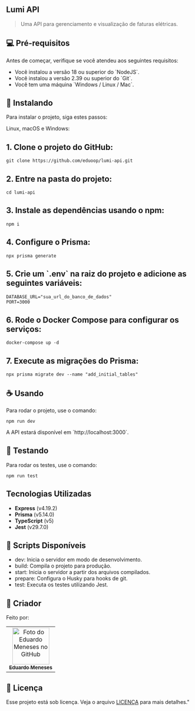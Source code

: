 ## Lumi API

> Uma API para gerenciamento e visualização de faturas elétricas.

## 💻 Pré-requisitos

Antes de começar, verifique se você atendeu aos seguintes requisitos:

- Você instalou a versão 18 ou superior do \`NodeJS\`.
- Você instalou a versão 2.39 ou superior do \`Git\`.
- Você tem uma máquina \`Windows / Linux / Mac\`.

## 🚀 Instalando

Para instalar o projeto, siga estes passos:

Linux, macOS e Windows:

## 1. Clone o projeto do GitHub:

```
git clone https://github.com/eduoop/lumi-api.git
```

## 2. Entre na pasta do projeto:

```
cd lumi-api
```

## 3. Instale as dependências usando o npm:

```
npm i
```

## 4. Configure o Prisma:

```
npx prisma generate
```

## 5. Crie um \`.env\` na raiz do projeto e adicione as seguintes variáveis:

```
DATABASE_URL="sua_url_do_banco_de_dados"
PORT=3000
```

## 6. Rode o Docker Compose para configurar os serviços:

```
docker-compose up -d
```

## 7. Execute as migrações do Prisma:

```
npx prisma migrate dev --name "add_initial_tables"
```

## ☕ Usando

Para rodar o projeto, use o comando:

```
npm run dev
```

A API estará disponível em \`http://localhost:3000\`.

## 🧪 Testando

Para rodar os testes, use o comando:

```
npm run test
```

## Tecnologias Utilizadas

- **Express** (v4.19.2)
- **Prisma** (v5.14.0)
- **TypeScript** (v5)
- **Jest** (v29.7.0)

## 📜 Scripts Disponíveis

- dev: Inicia o servidor em modo de desenvolvimento.
- build: Compila o projeto para produção.
- start: Inicia o servidor a partir dos arquivos compilados.
- prepare: Configura o Husky para hooks de git.
- test: Executa os testes utilizando Jest.

## 🤝 Criador

Feito por:

<table>
  <tr>
    <td align="center">
      <a href="#" title="defina o titulo do link">
        <img src="https://avatars.githubusercontent.com/u/85969484?s=400&u=b0e89e575a7cb91fc9f8a69e126a9d7587aa9478&v=4" width="100px;" alt="Foto do Eduardo Meneses no GitHub"/><br>
        <sub>
          <b>Eduardo Meneses</b>
        </sub>
      </a>
    </td>
  </tr>
</table>

## 📝 Licença

Esse projeto está sob licença. Veja o arquivo [LICENÇA](LICENSE.md) para mais detalhes."